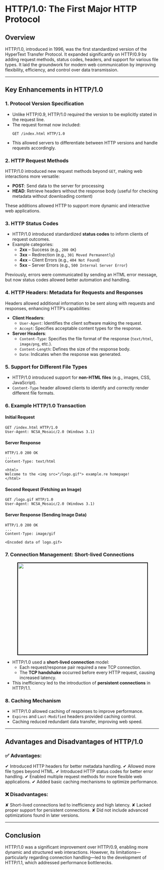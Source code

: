 # HTTP/1.0: The First Major HTTP Protocol

## Overview
HTTP/1.0, introduced in 1996, was the first standardized version of the HyperText Transfer Protocol. It expanded significantly on HTTP/0.9 by adding request methods, status codes, headers, and support for various file types. It laid the groundwork for modern web communication by improving flexibility, efficiency, and control over data transmission.

---
## Key Enhancements in HTTP/1.0

### 1. Protocol Version Specification
- Unlike HTTP/0.9, HTTP/1.0 required the version to be explicitly stated in the request line.
- The request format now included:
  ```plaintext
  GET /index.html HTTP/1.0
  ```
- This allowed servers to differentiate between HTTP versions and handle requests accordingly.

### 2. HTTP Request Methods
HTTP/1.0 introduced new request methods beyond `GET`, making web interactions more versatile:
- **POST**: Send data to the server for processing
- **HEAD**: Retrieve headers without the response body (useful for checking metadata without downloading content)

These additions allowed HTTP to support more dynamic and interactive web applications.

### 3. HTTP Status Codes
- HTTP/1.0 introduced standardized **status codes** to inform clients of request outcomes.
- Example categories:
  - **2xx** – Success (e.g., `200 OK`)
  - **3xx** – Redirection (e.g., `301 Moved Permanently`)
  - **4xx** – Client Errors (e.g., `404 Not Found`)
  - **5xx** – Server Errors (e.g., `500 Internal Server Error`)

Previously, errors were communicated by sending an HTML error message, but now status codes allowed better automation and handling.

### 4. HTTP Headers: Metadata for Requests and Responses
Headers allowed additional information to be sent along with requests and responses, enhancing HTTP’s capabilities:
- **Client Headers**:
  - `User-Agent`: Identifies the client software making the request.
  - `Accept`: Specifies acceptable content types for the response.
- **Server Headers**:
  - `Content-Type`: Specifies the file format of the response (`text/html`, `image/png`, etc.).
  - `Content-Length`: Defines the size of the response body.
  - `Date`: Indicates when the response was generated.
  
### 5. Support for Different File Types
- HTTP/1.0 introduced support for **non-HTML files** (e.g., images, CSS, JavaScript).
- `Content-Type` header allowed clients to identify and correctly render different file formats.

### 6. Example HTTP/1.0 Transaction
#### Initial Request
```plaintext
GET /index.html HTTP/1.0
User-Agent: NCSA_Mosaic/2.0 (Windows 3.1)
```
#### Server Response
```plaintext
HTTP/1.0 200 OK
...
Content-Type: text/html

<html>
Welcome to the <img src="/logo.gif"> example.re homepage!
</html>
```
#### Second Request (Fetching an Image)
```plaintext
GET /logo.gif HTTP/1.0
User-Agent: NCSA_Mosaic/2.0 (Windows 3.1)
```
#### Server Response (Sending Image Data)
```plaintext
HTTP/1.0 200 OK
...
Content-Type: image/gif

<Encoded data of logo.gif>
```

### 7. Connection Management: Short-lived Connections

<figure>
  <div align="center">
    <img src="data/http/http1.0/asset/http1.0.png" height="300" width="500" style="border: 2px solid black;">
  </div>
  <figcaption style="text-align: center"></figcaption>  
</figure>

<!-- <img src="data/http/http1.0/asset/http1.0.png" height=400 width=500> -->


- HTTP/1.0 used a **short-lived connection** model:
  - Each request/response pair required a new TCP connection.
  - The **TCP handshake** occurred before every HTTP request, causing increased latency.
- This inefficiency led to the introduction of **persistent connections** in HTTP/1.1.

### 8. Caching Mechanism
- HTTP/1.0 allowed caching of responses to improve performance.
- `Expires` and `Last-Modified` headers provided caching control.
- Caching reduced redundant data transfer, improving web speed.

---
## Advantages and Disadvantages of HTTP/1.0

### ✅ Advantages:
✔ Introduced HTTP headers for better metadata handling.
✔ Allowed more file types beyond HTML.
✔ Introduced HTTP status codes for better error handling.
✔ Enabled multiple request methods for more flexible web applications.
✔ Added basic caching mechanisms to optimize performance.

### ❌ Disadvantages:
✘ Short-lived connections led to inefficiency and high latency.
✘ Lacked proper support for persistent connections.
✘ Did not include advanced optimizations found in later versions.

---
## Conclusion
HTTP/1.0 was a significant improvement over HTTP/0.9, enabling more dynamic and structured web interactions. However, its limitations—particularly regarding connection handling—led to the development of HTTP/1.1, which addressed performance bottlenecks.


